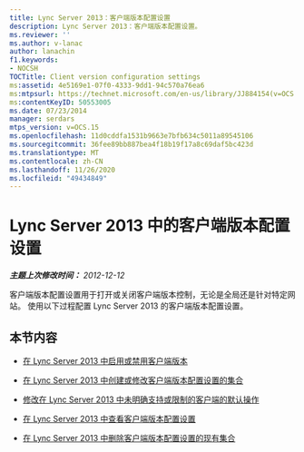 ```yaml
---
title: Lync Server 2013：客户端版本配置设置
description: Lync Server 2013：客户端版本配置设置。
ms.reviewer: ''
ms.author: v-lanac
author: lanachin
f1.keywords:
- NOCSH
TOCTitle: Client version configuration settings
ms:assetid: 4e5169e1-07f0-4333-9dd1-94c570a76ea6
ms:mtpsurl: https://technet.microsoft.com/en-us/library/JJ884154(v=OCS.15)
ms:contentKeyID: 50553005
ms.date: 07/23/2014
manager: serdars
mtps_version: v=OCS.15
ms.openlocfilehash: 11d0cddfa1531b9663e7bfb634c5011a89545106
ms.sourcegitcommit: 36fee89bb887bea4f18b19f17a8c69daf5bc423d
ms.translationtype: MT
ms.contentlocale: zh-CN
ms.lasthandoff: 11/26/2020
ms.locfileid: "49434849"
---
```

# <a name="client-version-configuration-settings-in-lync-server-2013"></a>Lync Server 2013 中的客户端版本配置设置

<div data-xmlns="http://www.w3.org/1999/xhtml">

<div class="topic" data-xmlns="http://www.w3.org/1999/xhtml" data-msxsl="urn:schemas-microsoft-com:xslt" data-cs="https://msdn.microsoft.com/">

<div data-asp="https://msdn2.microsoft.com/asp">



</div>

<div id="mainSection">

<div id="mainBody">

<span> </span>

_**主题上次修改时间：** 2012-12-12_

客户端版本配置设置用于打开或关闭客户端版本控制，无论是全局还是针对特定网站。 使用以下过程配置 Lync Server 2013 的客户端版本配置设置。

<div>

## <a name="in-this-section"></a>本节内容

  - [在 Lync Server 2013 中启用或禁用客户端版本](lync-server-2013-enable-or-disable-client-versioning.md)

  - [在 Lync Server 2013 中创建或修改客户端版本配置设置的集合](lync-server-2013-create-or-modify-a-collection-of-client-version-configuration-settings.md)

  - [修改在 Lync Server 2013 中未明确支持或限制的客户端的默认操作](lync-server-2013-modify-the-default-action-for-clients-not-explicitly-supported-or-restricted.md)

  - [在 Lync Server 2013 中查看客户端版本配置设置](lync-server-2013-view-client-version-configuration-settings.md)

  - [在 Lync Server 2013 中删除客户端版本配置设置的现有集合](lync-server-2013-delete-an-existing-collection-of-client-version-configuration-settings.md)

</div>

</div>

<span> </span>

</div>

</div>

</div>


